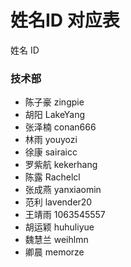 # 姓名ID 对应表
姓名 ID

### 技术部
* 陈子豪 zingpie
* 胡阳 LakeYang
* 张泽楠 conan666
* 林雨 youyozi
* 徐康 sairaicc
* 罗紫航 kekerhang
* 陈露 Rachelcl
* 张成燕 yanxiaomin
* 范利 lavender20
* 王靖雨 1063545557
* 胡运颖 huhuliyue
* 魏慧兰 weihlmn
* 卿晨 memorze

